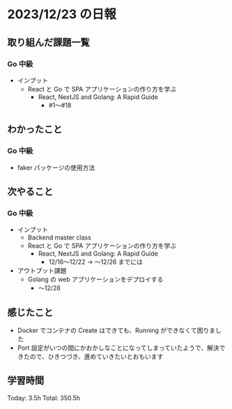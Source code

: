# 2023/12/23 の日報

## 取り組んだ課題一覧

### Go 中級

- インプット
  - React と Go で SPA アプリケーションの作り方を学ぶ
    - React, NextJS and Golang: A Rapid Guide
      - #1〜#18

## わかったこと

### Go 中級

- faker パッケージの使用方法

## 次やること

### Go 中級

- インプット
  - Backend master class
  - React と Go で SPA アプリケーションの作り方を学ぶ
    - React, NextJS and Golang: A Rapid Guide
      - 12/16〜12/22 → 〜12/26 までには
- アウトプット課題
  - Golang の web アプリケーションをデプロイする
    - 〜12/28

## 感じたこと

- Docker でコンテナの Create はできても、Running ができなくて困りました
- Port 設定がいつの間にかおかしなことになってしまっていたようで、解決できたので、ひきつづき、進めていきたいとおもいます

## 学習時間

Today: 3.5h
Total: 350.5h
